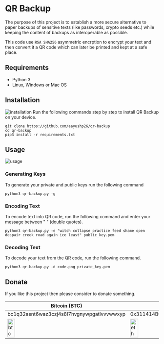 # QR Backup
The purpose of this project is to establish a more secure alternative to paper backups of sensitive texts (like passwords, crypto seeds etc.) while keeping the content of backups as interoperable as possible.

This code use `RSA SHA256` asymmetric encrption to encrypt your text and then convert it a QR code which can later be printed and kept at a safe place.

## Requirements
- Python 3
- Linux, Windows or Mac OS

## Installation
![installation](https://user-images.githubusercontent.com/59290767/128222774-cbf3601c-d85f-4d51-9f63-41d107b5127d.png)
Run the following commands step by step to install QR Backup on your device.
```shell
git clone https://github.com/aayushp26/qr-backup
cd qr-backup
pip3 install -r requirements.txt
```

## Usage
![usage](https://user-images.githubusercontent.com/59290767/128222817-c8d785e7-b985-4a1f-ad0f-ad65155b2e80.png)
### Generating Keys
To generate your private and public keys run the following command
```shell
python3 qr-backup.py -g
```
### Encoding Text
To encode text into QR code, run the following command and enter your message between " " (double quotes).
```shell
python3 qr-backup.py -e "witch collapse practice feed shame open despair creek road again ice least" public_key.pem
```
### Decoding Text
To decode your text from the QR code, run the following command.
```shell
python3 qr-backup.py -d code.png private_key.pem
```
## Donate
If you like this project then please consider to donate something.

| Bitcoin (BTC) | Ethereum (ETH) |
| --------- | ------------------- |
| bc1q32asnt6waz3czj4s8l7hvgnywpgatlvvvwwxyp | 0x311414BC8880BaEe435A59bdF7fdC632c3f6B8b1 |
| <img alt="btc" src="https://user-images.githubusercontent.com/59290767/128230575-0041db1a-c85a-438b-9374-ca5c96dda99c.jpg" width="25%"> | <img alt="eth" src="https://user-images.githubusercontent.com/59290767/128230627-0f5613b9-0f72-4d3d-9cd2-93a1ac5516e9.jpg" width="25%"> |
